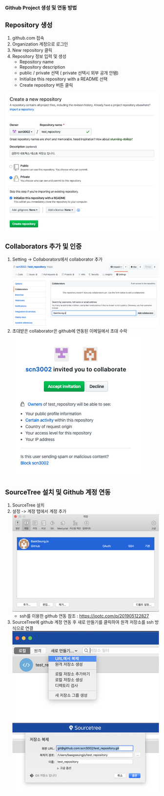 ### Github Project 생성 및 연동 방법

## Repository 생성 
1. github.com 접속 
2. Organization 계정으로 로그인
3. New repository 클릭
4. Repository 정보 입력 및 생성
	* Repository name
	* Repository description 
	* public / private 선택 ( private 선택시 외부 공개 안됌)
	* Initialize this repository with a README 선택 
	* Create repository 버튼 클릭 

![remote_repository_create](./img/remote_repository_create.png)

## Collaborators 추가 및 인증 
1. Setting -> Collaborators에서 collaborator 추가 
![add_collaborators](./img/add_collaborators.png)
2. 초대받은 collaborator은 github에 연동된 이메일에서 초대 수락 
![accept_collaborators](./img/accept_collaborators.png)

## SourceTree 설치 및 Github 계정 연동 
1. SourceTree 설치
2. 설정 -> 계정 탭에서 계정 추가
![sourcetree_add_account](./img/sourcetree_add_account.png)
	* ssh를 이용한 github 연동 참조 : <https://jootc.com/p/201905122827>
3. SourceTree에 github 계정 연동 후 새로 만들기를 클릭하여 원격 저장소를 ssh 방식으로 연결 
![create_repository_1](./img/create_repository_1.png)
![create_repository_2](./img/create_repository_2.png)

